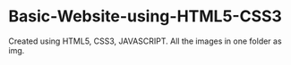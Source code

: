 # Basic-Website-using-HTML5-CSS3
Created using HTML5, CSS3, JAVASCRIPT.
All the images in one folder as img.



